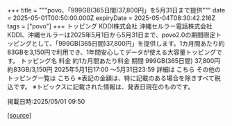 +++
title = """povo、「999GB(365日間)37,800円」を5月31日まで提供"""
date = 2025-05-01T00:50:00.000Z
expiryDate = 2025-05-04T08:30:42.216Z
tags = ["povo"]
+++
トッピング KDDI株式会社 沖縄セルラー電話株式会社 KDDI、沖縄セルラーは2025年5月1日から5月31日まで、povo2.0の期間限定トッピングとして、「999GB(365日間)37,800円」を提供します。1カ月間あたり約83GBを3,150円で利用でき、1年間安心してデータが使える大容量トッピングです。 トッピング名 料金 約1カ月間あたり料金 期間 999GB(365日間) 37,800円 約83GB/3,150円 2025年5月1日17:00 ～5月31日23:59 詳細は こちら その他のトッピング一覧は こちら ※表記の金額は、特に記載のある場合を除きすべて税込です。 ※トピックスに記載された情報は、発表日現在のものです。

掲載日時:2025/05/01 09:50

[[source]](https://povo.jp/news/newsrelease/20250501_02/)
